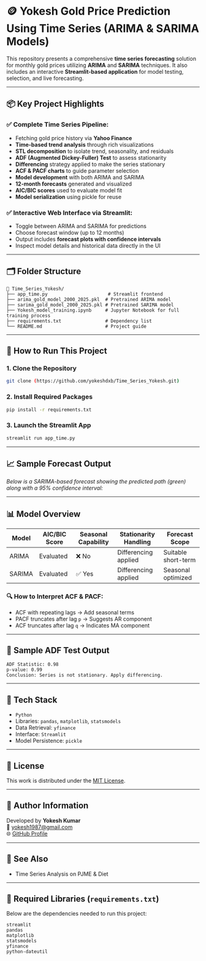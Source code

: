 
# 🪙 Yokesh Gold Price Prediction Using Time Series (ARIMA & SARIMA Models)

This repository presents a comprehensive **time series forecasting** solution for monthly gold prices utilizing **ARIMA** and **SARIMA** techniques. It also includes an interactive **Streamlit-based application** for model testing, selection, and live forecasting.

---

## 📦 Key Project Highlights

### ✅ Complete Time Series Pipeline:
- Fetching gold price history via **Yahoo Finance**
- **Time-based trend analysis** through rich visualizations
- **STL decomposition** to isolate trend, seasonality, and residuals
- **ADF (Augmented Dickey-Fuller) Test** to assess stationarity
- **Differencing** strategy applied to make the series stationary
- **ACF & PACF charts** to guide parameter selection
- **Model development** with both ARIMA and SARIMA
- **12-month forecasts** generated and visualized
- **AIC/BIC scores** used to evaluate model fit
- **Model serialization** using pickle for reuse

### ✅ Interactive Web Interface via Streamlit:
- Toggle between ARIMA and SARIMA for predictions
- Choose forecast window (up to 12 months)
- Output includes **forecast plots with confidence intervals**
- Inspect model details and historical data directly in the UI

---

## 🗂️ Folder Structure

```
📁 Time_Series_Yokesh/
├── app_time.py                      # Streamlit frontend
├── arima_gold_model_2000_2025.pkl  # Pretrained ARIMA model
├── sarima_gold_model_2000_2025.pkl # Pretrained SARIMA model
├── Yokesh_model_training.ipynb     # Jupyter Notebook for full training process
├── requirements.txt                # Dependency list
└── README.md                       # Project guide
```

---

## 🚀 How to Run This Project

### 1. Clone the Repository

```bash
git clone (https://github.com/yokeshdxb/Time_Series_Yokesh.git)
```

### 2. Install Required Packages

```bash
pip install -r requirements.txt
```

### 3. Launch the Streamlit App

```bash
streamlit run app_time.py
```

---

## 📈 Sample Forecast Output

*Below is a SARIMA-based forecast showing the predicted path (green) along with a 95% confidence interval:*

---

## 📊 Model Overview

| Model  | AIC/BIC Score | Seasonal Capability | Stationarity Handling | Forecast Scope     |
|--------|---------------|---------------------|------------------------|---------------------|
| ARIMA  | Evaluated     | ❌ No                | Differencing applied   | Suitable short-term |
| SARIMA | Evaluated     | ✅ Yes               | Differencing applied   | Seasonal optimized  |

### 🔍 How to Interpret ACF & PACF:

- ACF with repeating lags → Add seasonal terms
- PACF truncates after lag `p` → Suggests AR component
- ACF truncates after lag `q` → Indicates MA component

---

## 🧪 Sample ADF Test Output

```
ADF Statistic: 0.98
p-value: 0.99
Conclusion: Series is not stationary. Apply differencing.
```

---

## 🧰 Tech Stack

- `Python`
- Libraries: `pandas`, `matplotlib`, `statsmodels`
- Data Retrieval: `yfinance`
- Interface: `Streamlit`
- Model Persistence: `pickle`

---

## 📜 License

This work is distributed under the [MIT License](LICENSE).

---

## 👤 Author Information

Developed by **Yokesh Kumar**  
📧 [yokesh1987@gmail.com](mailto:yokesh1987@gmail.com)  
🌐 [GitHub Profile](https://github.com/yokeshdxb/Time_Series_Yokesh.git)

---

## 🔗 See Also

- Time Series Analysis on PJME & Diet

---

## 📌 Required Libraries (`requirements.txt`)

Below are the dependencies needed to run this project:

```
streamlit
pandas
matplotlib
statsmodels
yfinance
python-dateutil
```

